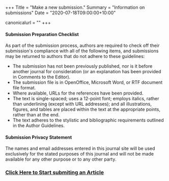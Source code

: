 +++
Title = "Make a new submission."
Summary = "Information on submissions"
Date = "2020-07-18T09:00:00+10:00"

canonicalurl = ""
+++

#### Submission Preparation Checklist  
As part of the submission process, authors are required to check off their submission's compliance with all of the following items, and submissions may be returned to authors that do not adhere to these guidelines:

* The submission has not been previously published, nor is it before another journal for consideration (or an explanation has been provided in Comments to the Editor).
*	The submission file is in OpenOffice, Microsoft Word, or RTF document file format.
*	Where available, URLs for the references have been provided.
*	The text is single-spaced; uses a 12-point font; employs italics, rather than underlining (except with URL addresses); and all illustrations, figures, and tables are placed within the text at the appropriate points, rather than at the end.
*	The text adheres to the stylistic and bibliographic requirements outlined in the Author Guidelines.

#### Submission Privacy Statement  
The names and email addresses entered in this journal site will be used exclusively for the stated purposes of this journal and will not be made available for any other purpose or to any other party.

### [Click Here to Start submiting an Article](https://aambejournal.netlify.app)
